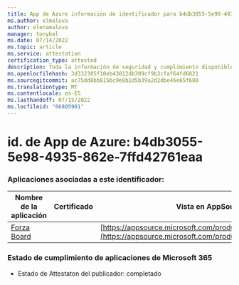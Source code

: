 ```yaml
---
title: App de Azure información de identificador para b4db3055-5e98-4935-862e-7ffd42761eaa
ms.author: elmalova
author: elenamalova
manager: tonybal
ms.date: 07/14/2022
ms.topic: article
ms.service: attestation
certification_type: attested
description: Toda la información de seguridad y cumplimiento disponible para b4db3055-5e98-4935-862e-7ffd42761eaa.
ms.openlocfilehash: 3d332305f10eb43012db309cf9b3cfaf64fd6821
ms.sourcegitcommit: ac75dd8bb815bc9e8b1d5b39a2d2dbe46e65f680
ms.translationtype: MT
ms.contentlocale: es-ES
ms.lasthandoff: 07/15/2022
ms.locfileid: "66805901"
---
```

# <a name="azure-app-id-b4db3055-5e98-4935-862e-7ffd42761eaa"></a>id. de App de Azure: b4db3055-5e98-4935-862e-7ffd42761eaa


### <a name="apps-associated-with-this-id"></a>Aplicaciones asociadas a este identificador:
| **Nombre de la aplicación** | **Certificado** | **Vista en AppSource** |
|--------------|---------------|-----------------------|
| [Forza Board](../forward/WA200004274.md) |  | [https://appsource.microsoft.com/product/office/WA200004274](https://appsource.microsoft.com/product/office/WA200004274) |

### <a name="microsoft-365-app-compliance-status"></a>Estado de cumplimiento de aplicaciones de Microsoft 365
- Estado de Attestaton del publicador: completado
